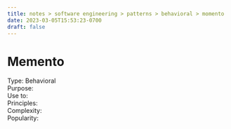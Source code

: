 ```yaml
---
title: notes > software engineering > patterns > behavioral > momento
date: 2023-03-05T15:53:23-0700
draft: false
---
```

# Memento
Type: Behavioral  
Purpose:  
Use to:  
Principles:  
Complexity:  
Popularity:  
